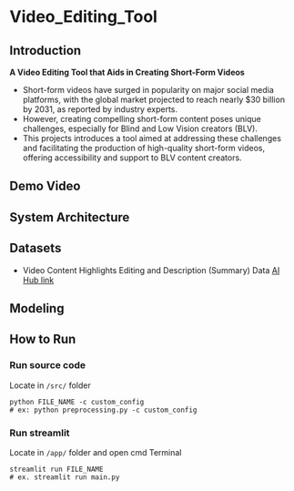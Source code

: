 # Video_Editing_Tool

## Introduction
**A Video Editing Tool that Aids in Creating Short-Form Videos**
- Short-form videos have surged in popularity on major social media platforms, with the global market projected to reach nearly $30 billion by 2031, as reported by industry experts. 
- However, creating compelling short-form content poses unique challenges, especially for Blind and Low Vision creators (BLV). 
- This projects introduces a tool aimed at addressing these challenges and facilitating the production of high-quality short-form videos, offering accessibility and support to BLV content creators.

## Demo Video

## System Architecture

## Datasets
- Video Content Highlights Editing and Description (Summary) Data [AI Hub link](https://www.aihub.or.kr/aihubdata/data/view.do?currMenu=115&topMenu=100&aihubDataSe=realm&dataSetSn=616)

## Modeling

## How to Run
### Run source code
Locate in `/src/` folder
```
python FILE_NAME -c custom_config 
# ex: python preprocessing.py -c custom_config
```
### Run streamlit
Locate in `/app/` folder and open cmd Terminal
```
streamlit run FILE_NAME
# ex. streamlit run main.py
```